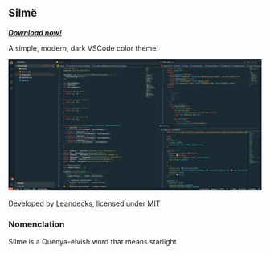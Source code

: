 ## Silmë

[_**Download now!**_](https://marketplace.visualstudio.com/items?itemName=leandecks.silme)

A simple, modern, dark VSCode color theme!

![](./showcase.png)   

Developed by [Leandecks](https://leandecks.github.io), licensed under [MIT](README.md)

### Nomenclation
Silme is a Quenya-elvish word that means starlight